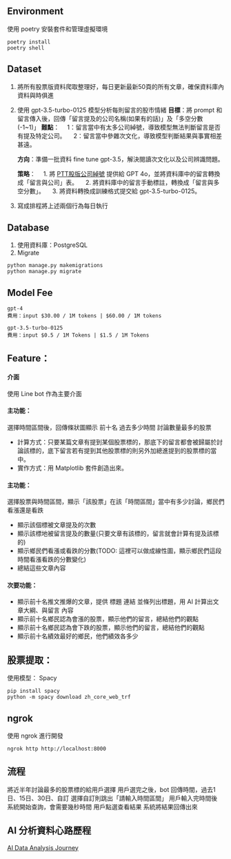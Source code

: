 ## Environment
使用 poetry 安裝套件和管理虛擬環境

```
poetry install
poetry shell
```

## Dataset
1. 將所有股票版資料爬取整理好，每日更新最新50頁的所有文章，確保資料庫內資料與時俱進

<!-- 2. 準備好所有台股標的，搭配 NER實例辨識(Spacy)判斷每篇文章、留言提到了哪些股票的標的
   - 難點：如何才能讓留言當中的公司綽號被找出來？留言當中有太多公司綽號，要將 Spacy fine tune 才能提高辨識率 
   - 策略
      1. 先將已知公司綽號列成表
      2. 將資料庫當中的留言拿去給 GPT 4o，轉成 Spacy 用於訓練的資料結構，fine tune Spacy 
      3. 將 train 好的 Spacy 再次分析留言，看看有哪些「疑似公司」的詞彙，並手動填上後再次 fine tune

   - 參考資料
      - [PTT股版公司綽號](https://pttpedia.fandom.com/zh/wiki/PTT%E4%BC%81%E6%A5%AD%E7%B6%BD%E8%99%9F%E5%88%97%E8%A1%A8)
      - [Spacy 介紹](https://medium.com/willhanchen/%E8%87%AA%E7%84%B6%E8%AA%9E%E8%A8%80%E8%99%95%E7%90%86-spacy-%E5%88%9D%E6%8E%A2%E5%BC%B7%E5%A4%A7%E7%9A%84%E5%B7%A5%E5%85%B7%E5%BA%ABspacy-%E8%AE%93%E6%A9%9F%E5%99%A8%E8%AE%80%E6%87%82%E6%88%91%E5%80%91%E7%9A%84%E8%AA%9E%E8%A8%80%E5%90%A7-4a35daa895d0)
      - [Spacy fine-tunning](https://medium.com/willhanchen/%E8%87%AA%E7%84%B6%E8%AA%9E%E8%A8%80%E8%99%95%E7%90%86-spacy-%E5%96%84%E7%94%A8-chatgpt%E5%B9%AB%E6%88%91%E5%80%91%E8%A8%93%E7%B7%B4%E5%87%BA%E8%87%AA%E8%A8%82%E7%9A%84named-entity-recognition%E5%AF%A6%E9%AB%94-2450df2127cc) -->


2. 使用 gpt-3.5-turbo-0125 模型分析每則留言的股市情緒
   **目標**：將 prompt 和留言傳入後，回傳「留言提及的公司名稱(如果有的話)」及「多空分數(-1~1)」
   **難點**：
   &emsp;1：留言當中有太多公司綽號，導致模型無法判斷留言是否有提及特定公司。
   &emsp;2：留言當中參雜次文化，導致模型判斷結果與事實相差甚遠。
   
   <!-- **方向1**：用RAG的將[PTT股版公司綽號](https://pttpedia.fandom.com/zh/wiki/PTT%E4%BC%81%E6%A5%AD%E7%B6%BD%E8%99%9F%E5%88%97%E8%A1%A8)一起提交進 prompt，可以解決公司辨識問題 -->
   **方向**：準備一批資料 fine tune gpt-3.5，解決閱讀次文化以及公司辨識問題。
   
   **策略**：
      &emsp;1. 將 [PTT股版公司綽號](https://pttpedia.fandom.com/zh/wiki/PTT%E4%BC%81%E6%A5%AD%E7%B6%BD%E8%99%9F%E5%88%97%E8%A1%A8) 提供給 GPT 4o，並將資料庫中的留言轉換成「留言與公司」表。
      &emsp;2. 將資料庫中的留言手動標註，轉換成「留言與多空分數」。
      &emsp;3. 將資料轉換成訓練格式提交給 gpt-3.5-turbo-0125。

3. 寫成排程將上述兩個行為每日執行

## Database
1. 使用資料庫：PostgreSQL
2. Migrate
```
python manage.py makemigrations
python manage.py migrate
```

## Model Fee
```
gpt-4
費用：input $30.00 / 1M tokens | $60.00 / 1M tokens

gpt-3.5-turbo-0125
費用：input $0.5 / 1M Tokens | $1.5 / 1M Tokens
```

## Feature：

#### 介面
使用 Line bot 作為主要介面

#### 主功能： 
選擇時間區間後，回傳條狀圖顯示 前十名 過去多少時間 討論數量最多的股票
- 計算方式：只要某篇文章有提到某個股票標的，那底下的留言都會被歸屬於討論該標的，底下留言若有提到其他股票標的則另外加總進提到的股票標的當中。
- 實作方式：用 Matplotlib 套件創造出來。

#### 主功能： 
選擇股票與時間區間，顯示「該股票」在該「時間區間」當中有多少討論，鄉民們看漲還是看跌
- 顯示該個標被文章提及的次數
- 顯示該標地被留言提及的數量(只要文章有該標的，留言就會計算有提及該標的)
- 顯示鄉民們看漲或看跌的分數(TODO: 這裡可以做成線性圖，顯示鄉民們這段時間看漲看跌的分數變化)
- 總結這些文章內容

#### 次要功能：
- 顯示前十名推文推爆的文章，提供 標題 連結 並條列出標題，用 AI 計算出文章大綱、與留言 內容
- 顯示前十名鄉民認為會漲的股票，顯示他們的留言，總結他們的觀點
- 顯示前十名鄉民認為會下跌的股票，顯示他們的留言，總結他們的觀點
- 顯示前十名績效最好的鄉民，他們績效各多少

## 股票提取：
使用模型： Spacy 
```
pip install spacy
python -m spacy download zh_core_web_trf
```

## ngrok
使用 ngrok 進行開發
```
ngrok http http://localhost:8000
```

## 流程
將近半年討論最多的股票標的給用戶選擇
用戶選完之後，bot 回傳時間，過去1日、15日、30日、自訂
選擇自訂則跳出「請輸入時間區間」
用戶輸入完時間後
系統開始查詢，會需要幾秒時間
用戶點選查看結果
系統將結果回傳出來

## AI 分析資料心路歷程
[AI Data Analysis Journey](./AI_data_analysis_journey.md)